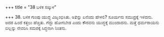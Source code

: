 +++
title = "38 ಬಳಿಕ ಸಙ್ಕುಳ"

+++
38. ಬಳಿಕ ಗುಂಪು ಯುದ್ಧ ವಿಜೃಂಭಿಸಿತು. ಅzನ್ನು ಏನೆಂದು ಹೇಳಲಿ? ಸೂರ್ಯನು ಸಮುದ್ರಕ್ಕೆ ಇಳಿದನು. ಅದರ ಹಿಂದೆ ಕತ್ತಲು ಹೆಚ್ಚಿತು. ಗೆದ್ದು ಹೋಗಬೇಡ ಎಂದು ಕೌರವನು ಯುದ್ಧಕ್ಕೆ ಮುಂದಾದನು. ಮತ್ತೆ ಧರ್ಮರಾಯನು ಬಿಲ್ಲನ್ನು ನೇವರಿಸಿ ಸಮರಕ್ಕೆ ಸಿದ್ಧನಾಗಿ ನಿಂತನು.